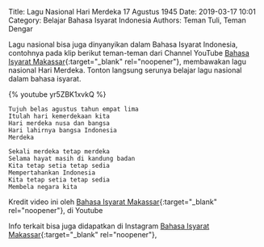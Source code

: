 Title: Lagu Nasional Hari Merdeka 17 Agustus 1945
Date: 2019-03-17 10:01
Category: Belajar Bahasa Isyarat Indonesia
Authors: Teman Tuli, Teman Dengar

Lagu nasional bisa juga dinyanyikan dalam Bahasa Isyarat Indonesia, contohnya pada klip berikut teman-teman dari Channel
YouTube 
[Bahasa Isyarat Makassar](https://www.youtube.com/channel/UClwOLBu4TGkPYTn9j458JLw){:target="_blank" rel="noopener"}, 
membawakan lagu nasional Hari Merdeka. Tonton langsung serunya belajar lagu nasional dalam bahasa isyarat.


{% youtube yr5ZBK1xvkQ %}

```
Tujuh belas agustus tahun empat lima
Itulah hari kemerdekaan kita
Hari merdeka nusa dan bangsa
Hari lahirnya bangsa Indonesia
Merdeka

Sekali merdeka tetap merdeka
Selama hayat masih di kandung badan
Kita tetap setia tetap sedia
Mempertahankan Indonesia
Kita tetap setia tetap sedia
Membela negara kita
```

Kredit video ini oleh 
[Bahasa Isyarat Makassar](https://www.youtube.com/channel/UClwOLBu4TGkPYTn9j458JLw){:target="_blank" rel="noopener"}, 
 di Youtube

Info terkait bisa juga didapatkan di Instagram 
[Bahasa Isyarat Makassar](https://www.instagram.com/bahasaisyaratmakassar/){:target="_blank" rel="noopener"}, 
